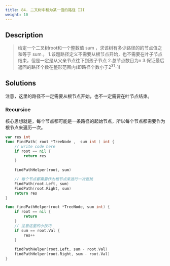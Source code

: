 ```yaml
---
title: 84. 二叉树中和为某一值的路径 III
weight: 10
---
```

## Description
> 给定一个二叉树root和一个整数值 sum ，求该树有多少路径的的节点值之和等于 sum 。
> 1.该题路径定义不需要从根节点开始，也不需要在叶子节点结束，但是一定是从父亲节点往下到孩子节点
> 2.总节点数目为n
> 3.保证最后返回的路径个数在整形范围内(即路径个数小于$2^{31}$-1)

## Solutions

注意，这里的路径不一定需要从根节点开始，也不一定需要在叶节点结束。
### Recursice

核心思想就是，每个节点都可能是一条路径的起始节点，所以每个节点都需要作为根节点来遍历一次。
```go
var res int
func FindPath( root *TreeNode ,  sum int ) int {
    // write code here
    if root == nil {
        return res
    }
    
    findPathHelper(root, sum)

	// 每个节点都需要作为根节点来进行一次查找
    FindPath(root.Left, sum)
    FindPath(root.Right, sum)
    return res
}

func findPathHelper(root *TreeNode, sum int) {
    if root == nil {
        return
    }
    // 注意这里的小技巧
    if sum == root.Val {
        res++
    }
    
    findPathHelper(root.Left, sum - root.Val)
    findPathHelper(root.Right, sum - root.Val)
}

```
